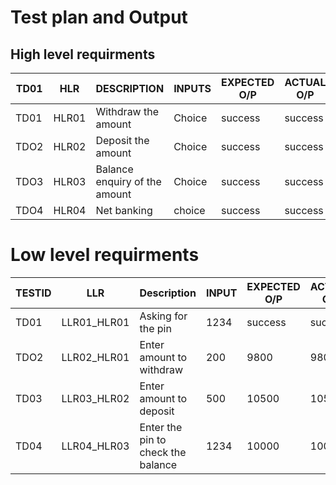 # Test plan and Output

## High level requirments
 |TD01|HLR|DESCRIPTION|INPUTS|EXPECTED O/P|ACTUAL O/P|
 |---|---|---|---|---|---|
 |TD01|HLR01|Withdraw the amount|Choice|success|success|
 |TDO2|HLR02|Deposit the amount|Choice|success|success|
 |TDO3|HLR03|Balance enquiry of the amount|Choice|success|success|
 |TDO4|HLR04|Net banking |choice|success|success
 
 # Low level requirments
 |TESTID|LLR|Description|INPUT|EXPECTED O/P|ACTUAL O/P|
 |---|---|---|---|---|---|
 |TD01|LLR01_HLR01|Asking for the pin|1234|success|success|
 |TDO2|LLR02_HLR01|Enter amount to withdraw|200|9800|9800|
 |TD03|LLR03_HLR02|Enter amount to deposit|500|10500|10500|
 |TD04|LLR04_HLR03|Enter the pin to check the balance|1234|10000|10000|
 
 
 
 
